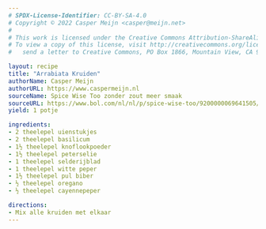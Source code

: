 ```yaml
---
# SPDX-License-Identifier: CC-BY-SA-4.0
# Copyright © 2022 Casper Meijn <casper@meijn.net>
# 
# This work is licensed under the Creative Commons Attribution-ShareAlike 4.0 International License. 
# To view a copy of this license, visit http://creativecommons.org/licenses/by-sa/4.0/ or 
#   send a letter to Creative Commons, PO Box 1866, Mountain View, CA 94042, USA.

layout: recipe
title: "Arrabiata Kruiden"
authorName: Casper Meijn
authorURL: https://www.caspermeijn.nl
sourceName: Spice Wise Too zonder zout meer smaak
sourceURL: https://www.bol.com/nl/nl/p/spice-wise-too/9200000069641505/
yield: 1 potje

ingredients:
- 2 theelepel uienstukjes
- 2 theelepel basilicum
- 1½ theelepel knoflookpoeder
- 1½ theelepel peterselie
- 1 theelepel selderijblad
- 1 theelepel witte peper
- 1½ theelepel pul biber
- ½ theelepel oregano
- ½ theelepel cayennepeper

directions:
- Mix alle kruiden met elkaar
---
```

